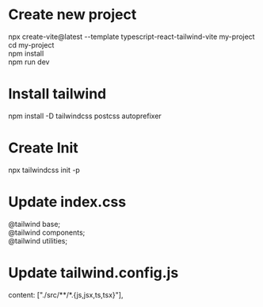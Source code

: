 # Create new project 
npx create-vite@latest --template typescript-react-tailwind-vite my-project \
cd my-project \
npm install \
npm run dev

# Install tailwind
npm install -D tailwindcss postcss autoprefixer

# Create Init
npx tailwindcss init -p

# Update index.css
@tailwind base;\
@tailwind components;\
@tailwind utilities;

# Update tailwind.config.js
content: ["./src/**/*.{js,jsx,ts,tsx}"],
